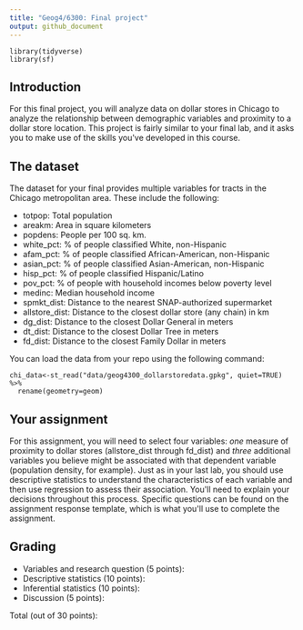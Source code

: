```yaml
---
title: "Geog4/6300: Final project"
output: github_document
---
```


```{r message=FALSE, warning=FALSE}
library(tidyverse)
library(sf)
```

## Introduction

For this final project, you will analyze data on dollar stores in Chicago to analyze the relationship between demographic variables and proximity to a dollar store location. This project is fairly similar to your final lab, and it asks you to make use of the skills you've developed in this course.

## The dataset

The dataset for your final provides multiple variables for tracts in the Chicago metropolitan area. These include the following:

* totpop: Total population
* areakm: Area in square kilometers
* popdens: People per 100 sq. km.
* white_pct: % of people classified White, non-Hispanic
* afam_pct: % of people classified African-American, non-Hispanic
* asian_pct: % of people classified Asian-American, non-Hispanic
* hisp_pct: % of people classified Hispanic/Latino
* pov_pct: % of people with household incomes below poverty level
* medinc: Median household income
* spmkt_dist: Distance to the nearest SNAP-authorized supermarket
* allstore_dist: Distance to the closest dollar store (any chain) in km
* dg_dist: Distance to the closest Dollar General in meters
* dt_dist: Distance to the closest Dollar Tree in meters
* fd_dist: Distance to the closest Family Dollar in meters

You can load the data from your repo using the following command:

```{r message=FALSE}
chi_data<-st_read("data/geog4300_dollarstoredata.gpkg", quiet=TRUE) %>%
  rename(geometry=geom)
```

## Your assignment
For this assignment, you will need to select four variables: *one* measure of proximity to dollar stores (allstore_dist through fd_dist) and *three* additional variables you believe might be associated with that dependent variable (population density, for example). Just as in your last lab, you should use descriptive statistics to understand the characteristics of each variable and then use regression to assess their association. You'll need to explain your decisions throughout this process. Specific questions can be found on the assignment response template, which is what you'll use to complete the assignment.

## Grading

* Variables and research question (5 points):
* Descriptive statistics (10 points):
* Inferential statistics (10 points):
* Discussion (5 points):

Total (out of 30 points):